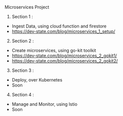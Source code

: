 Microservices Project  

1. Section 1 :

* Ingest Data, using cloud function and firestore  
* https://dev-state.com/blog/microservices_1_setup/

2. Section 2 :

* Create microservices, using go-kit toolkit  
* https://dev-state.com/blog/microservices_2_gokit1/  
* https://dev-state.com/blog/microservices_2_gokit2/   

3. Section 3 :

* Deploy, over Kubernetes  
* Soon

4. Section 4 :

* Manage and Monitor, using Istio  
* Soon   
